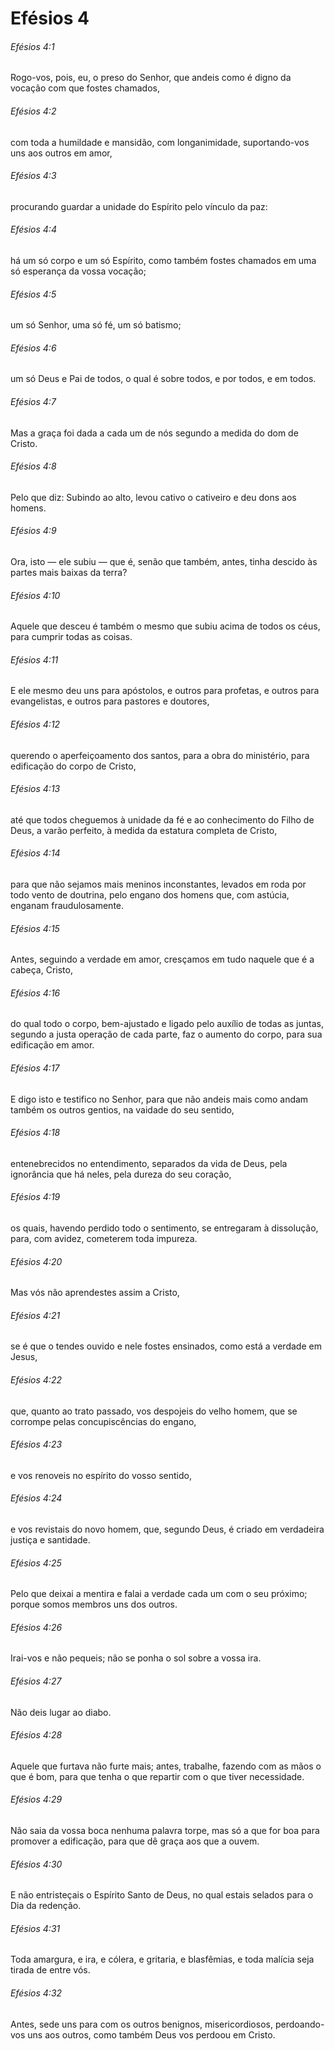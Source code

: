 # Efésios 4

###### Efésios 4:1

Rogo-vos, pois, eu, o preso do Senhor, que andeis como é digno da vocação com que fostes chamados,

###### Efésios 4:2

com toda a humildade e mansidão, com longanimidade, suportando-vos uns aos outros em amor,

###### Efésios 4:3

procurando guardar a unidade do Espírito pelo vínculo da paz:

###### Efésios 4:4

há um só corpo e um só Espírito, como também fostes chamados em uma só esperança da vossa vocação;

###### Efésios 4:5

um só Senhor, uma só fé, um só batismo;

###### Efésios 4:6

um só Deus e Pai de todos, o qual é sobre todos, e por todos, e em todos.

###### Efésios 4:7

Mas a graça foi dada a cada um de nós segundo a medida do dom de Cristo.

###### Efésios 4:8

Pelo que diz: Subindo ao alto, levou cativo o cativeiro e deu dons aos homens.

###### Efésios 4:9

Ora, isto — ele subiu — que é, senão que também, antes, tinha descido às partes mais baixas da terra?

###### Efésios 4:10

Aquele que desceu é também o mesmo que subiu acima de todos os céus, para cumprir todas as coisas.

###### Efésios 4:11

E ele mesmo deu uns para apóstolos, e outros para profetas, e outros para evangelistas, e outros para pastores e doutores,

###### Efésios 4:12

querendo o aperfeiçoamento dos santos, para a obra do ministério, para edificação do corpo de Cristo,

###### Efésios 4:13

até que todos cheguemos à unidade da fé e ao conhecimento do Filho de Deus, a varão perfeito, à medida da estatura completa de Cristo,

###### Efésios 4:14

para que não sejamos mais meninos inconstantes, levados em roda por todo vento de doutrina, pelo engano dos homens que, com astúcia, enganam fraudulosamente.

###### Efésios 4:15

Antes, seguindo a verdade em amor, cresçamos em tudo naquele que é a cabeça, Cristo,

###### Efésios 4:16

do qual todo o corpo, bem-ajustado e ligado pelo auxílio de todas as juntas, segundo a justa operação de cada parte, faz o aumento do corpo, para sua edificação em amor.

###### Efésios 4:17

E digo isto e testifico no Senhor, para que não andeis mais como andam também os outros gentios, na vaidade do seu sentido,

###### Efésios 4:18

entenebrecidos no entendimento, separados da vida de Deus, pela ignorância que há neles, pela dureza do seu coração,

###### Efésios 4:19

os quais, havendo perdido todo o sentimento, se entregaram à dissolução, para, com avidez, cometerem toda impureza.

###### Efésios 4:20

Mas vós não aprendestes assim a Cristo,

###### Efésios 4:21

se é que o tendes ouvido e nele fostes ensinados, como está a verdade em Jesus,

###### Efésios 4:22

que, quanto ao trato passado, vos despojeis do velho homem, que se corrompe pelas concupiscências do engano,

###### Efésios 4:23

e vos renoveis no espírito do vosso sentido,

###### Efésios 4:24

e vos revistais do novo homem, que, segundo Deus, é criado em verdadeira justiça e santidade.

###### Efésios 4:25

Pelo que deixai a mentira e falai a verdade cada um com o seu próximo; porque somos membros uns dos outros.

###### Efésios 4:26

Irai-vos e não pequeis; não se ponha o sol sobre a vossa ira.

###### Efésios 4:27

Não deis lugar ao diabo.

###### Efésios 4:28

Aquele que furtava não furte mais; antes, trabalhe, fazendo com as mãos o que é bom, para que tenha o que repartir com o que tiver necessidade.

###### Efésios 4:29

Não saia da vossa boca nenhuma palavra torpe, mas só a que for boa para promover a edificação, para que dê graça aos que a ouvem.

###### Efésios 4:30

E não entristeçais o Espírito Santo de Deus, no qual estais selados para o Dia da redenção.

###### Efésios 4:31

Toda amargura, e ira, e cólera, e gritaria, e blasfêmias, e toda malícia seja tirada de entre vós.

###### Efésios 4:32

Antes, sede uns para com os outros benignos, misericordiosos, perdoando-vos uns aos outros, como também Deus vos perdoou em Cristo.

